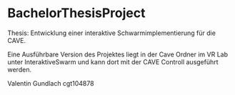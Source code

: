 # BachelorThesisProject

Thesis: Entwicklung einer interaktive Schwarmimplementierung für die CAVE.

Eine Ausführbare Version des Projektes liegt in der Cave Ordner im VR Lab unter InteraktiveSwarm und kann dort mit der CAVE Controll ausgeführt werden.


Valentin Gundlach 
cgt104878